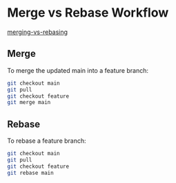 # Merge vs Rebase Workflow

[merging-vs-rebasing](https://www.atlassian.com/git/tutorials/merging-vs-rebasing)

## Merge

To merge the updated main into a feature branch:

```sh
git checkout main
git pull
git checkout feature
git merge main
```

## Rebase

To rebase a feature branch:

```sh
git checkout main
git pull
git checkout feature
git rebase main
```
